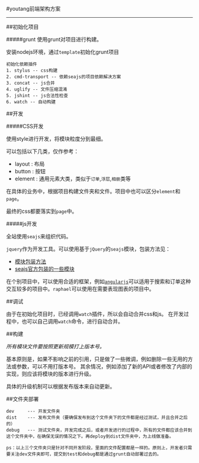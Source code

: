 #youtang前端架构方案

----

##初始化项目

#####grunt
使用grunt对项目进行构建。

安装nodejs环境，通过``template``初始化grunt项目

	初始化依赖插件
	1. stylus -- css构建
	2. cmd-transport -- 依赖seajs的项目依赖解决方案
	3. concat -- js合并
	4. uglify -- 文件压缩混淆
	5. jshint -- js合法性检查
	6. watch -- 自动构建

##开发

#####CSS开发

使用style进行开发，将模块粒度分到最细。

可以包括以下几类，仅作参考：

- layout : 布局
- button : 按钮
- element : 通用元素大类，类似于``订单``,``浮层``,``相册``类等

在具体的业务中，根据项目构建文件夹和文件。项目中也可以区分``element``和``page``。

最终的css都要落实到``page``中。


#####js开发

全站使用``seajs``来组织代码。

``jquery``作为开发工具。可以使用基于``jQuery``的``seajs``模块，包装方法见：

- [模块包装方法](https://github.com/seajs/seajs/issues/971)
- [seajs官方包装的一些模块](https://github.com/cmdjs/gallery)


在个别项目中，可以使用合适的框架，例如[``angularjs``](http://angularjs.org)可以适用于搜索和订单这种交互较多的项目中。``raphael``可以使用在需要表现图表的项目中。

##调试

由于在初始化项目时，已经调用``watch``插件，所以会自动合并css和js。
在开发过程中，也可以自己调用``watch``命令，进行自动合并。

##构建

*所有模块文件要按照更新规模打上版本号。*

基本原则是，如果不影响之前的引用，只是做了一些微调，例如删除一些无用的方法或参数，可以不用打版本号。
其余情况，例如添加了新的API或者修改了内部的实现，则应该将模块的版本进行升级。

具体的升级机制可以根据发布版本来自动更新。

##文件夹部署

	dev 	--- 开发文件夹
	dist 	--- 发布文件夹（要确保发布到这个文件夹下的文件都是经过测试，并且合并之后的）
	debug 	--- 测试文件夹，开发完成之后，或者开发进行的过程中，所有的文件都应该合并到这个文件夹中，在确保无误的情况之下。再deploy到dist文件夹中，为上线做准备。
	
	ps：以上三个文件夹只是针对不同开发阶段，里面的文件配置都是一样的。原则上，开发者只需要关注dev文件夹即可，提交到test和debug都是通过grunt自动部署过去的。







